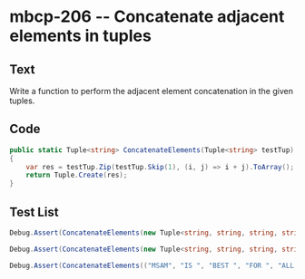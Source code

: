 # mbcp-206 -- Concatenate adjacent elements in tuples

## Text

Write a function to perform the adjacent element concatenation in the given tuples.

## Code

```csharp
public static Tuple<string> ConcatenateElements(Tuple<string> testTup) 
{
    var res = testTup.Zip(testTup.Skip(1), (i, j) => i + j).ToArray();
    return Tuple.Create(res);
}
```

## Test List

```csharp
Debug.Assert(ConcatenateElements(new Tuple<string, string, string, string, string, string>("DSP ", "IS ", "BEST ", "FOR ", "ALL ", "UTS")) == new Tuple<string, string, string, string, string>("DSP IS ", "IS BEST ", "BEST FOR ", "FOR ALL ", "ALL UTS"));
```

```csharp
Debug.Assert(ConcatenateElements(new Tuple<string, string, string, string, string, string>("RES ", "IS ", "BEST ", "FOR ", "ALL ", "QESR")) == new Tuple<string, string, string, string, string>("RES IS ", "IS BEST ", "BEST FOR ", "FOR ALL ", "ALL QESR"));
```

```csharp
Debug.Assert(ConcatenateElements(("MSAM", "IS ", "BEST ", "FOR ", "ALL ", "SKD")).SequenceEqual(new[] { "MSAMIS ", "IS BEST ", "BEST FOR ", "FOR ALL ", "ALL SKD" }));
```
